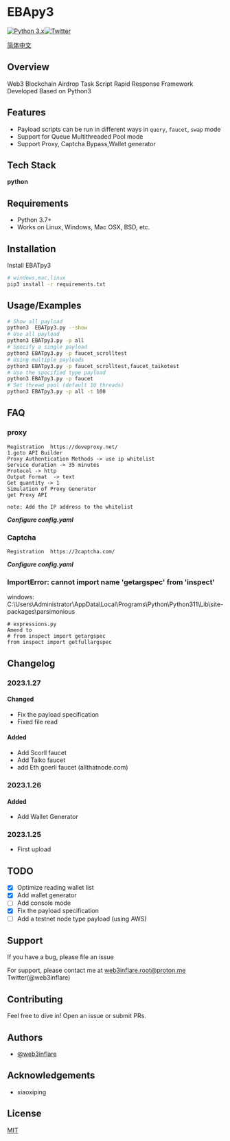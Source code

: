
# EBApy3
[![Python 3.x](https://img.shields.io/badge/python-3.x-yellow.svg)](https://www.python.org/)[![Twitter](https://img.shields.io/badge/twitter-@web3inflare-blue.svg)](https://twitter.com/web3inflare)

[简体中文](./README_cn.md)
## Overview
Web3 Blockchain Airdrop Task Script Rapid Response Framework Developed Based on Python3

## Features

- Payload scripts can be run in different ways in `query`, `faucet`, `swap` mode
- Support for Queue Multithreaded Pool mode
- Support Proxy, Captcha Bypass,Wallet generator



## Tech Stack

**python** 


## Requirements
- Python 3.7+
- Works on Linux, Windows, Mac OSX, BSD, etc.
## Installation

Install EBATpy3

``` bash
# windows,mac,linux 
pip3 install -r requirements.txt
```
## Usage/Examples

``` bash
# Show all payload
python3  EBATpy3.py --show
# Use all payload
python3 EBATpy3.py -p all 
# Specify a single payload
python3 EBATpy3.py -p faucet_scrolltest 
# Using multiple payloads
python3 EBATpy3.py -p faucet_scrolltest,faucet_taikotest
# Use the specified type payload
python3 EBATpy3.py -p faucet 
# Set thread pool (default 10 threads)
python3 EBATpy3.py -p all -t 100
```

## FAQ
### proxy
```
Registration  https://doveproxy.net/ 
1.goto API Builder
Proxy Authentication Methods -> use ip whitelist
Service duration -> 35 minutes
Protocol -> http
Output Format  -> text
Get quantity -> 1
Simulation of Proxy Generator
get Proxy API

note: Add the IP address to the whitelist
```
***Configure config.yaml***
###  Captcha
```
Registration  https://2captcha.com/
```
***Configure config.yaml***

###  ImportError: cannot import name 'getargspec' from 'inspect'
windows:
C:\Users\Administrator\AppData\Local\Programs\Python\Python311\Lib\site-packages\parsimonious
```text
# expressions.py
Amend to
# from inspect import getargspec
from inspect import getfullargspec

```
## Changelog

### 2023.1.27
#### Changed 
 - Fix the payload specification
 - Fixed file read
#### Added
 - Add Scorll faucet 
 - Add Taiko faucet
 - add Eth goerli faucet  (allthatnode.com)
### 2023.1.26
#### Added 
 - Add  Wallet Generator 

### 2023.1.25 
 - First upload

## TODO
- [x]  Optimize reading wallet list
- [x]  Add wallet generator
- [ ]  Add console mode
- [x]  Fix the payload specification
- [ ]  Add a testnet node type payload (using AWS)

## Support
If you have a bug, please file an issue

For support, please contact me at web3inflare.root@proton.me
Twitter(@web3inflare)


## Contributing

Feel free to dive in! Open an issue or submit PRs.


## Authors

- [@web3inflare](https://www.github.com/web3inflare)


## Acknowledgements

 - xiaoxiping


## License

[MIT](https://choosealicense.com/licenses/mit/)

